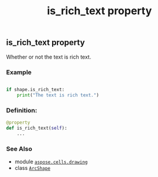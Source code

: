 ﻿---
title: is_rich_text property
second_title: Aspose.Cells for Python via .NET API References
description: 
type: docs
weight: 680
url: /aspose.cells.drawing/arcshape/is_rich_text/
is_root: false
---

## is_rich_text property


Whether or not the text is rich text.

### Example 


```python

if shape.is_rich_text:
    print("The text is rich text.")

```
### Definition:
```python
@property
def is_rich_text(self):
    ...
```

### See Also
* module [`aspose.cells.drawing`](../../)
* class [`ArcShape`](/cells/python-net/aspose.cells.drawing/arcshape)
